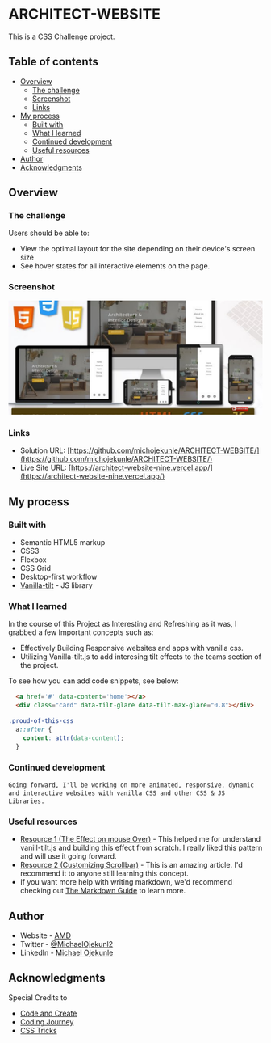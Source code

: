 # ARCHITECT-WEBSITE

This is a CSS Challenge project.

## Table of contents

- [Overview](#overview)
  - [The challenge](#the-challenge)
  - [Screenshot](#screenshot)
  - [Links](#links)
- [My process](#my-process)
  - [Built with](#built-with)
  - [What I learned](#what-i-learned)
  - [Continued development](#continued-development)
  - [Useful resources](#useful-resources)
- [Author](#author)
- [Acknowledgments](#acknowledgments)

## Overview

### The challenge

Users should be able to:

- View the optimal layout for the site depending on their device's screen size
- See hover states for all interactive elements on the page.

### Screenshot

![](./images/screenshot.png)

### Links

- Solution URL: [https://github.com/michojekunle/ARCHITECT-WEBSITE/](https://github.com/michojekunle/ARCHITECT-WEBSITE/)
- Live Site URL: [https://architect-website-nine.vercel.app/](https://architect-website-nine.vercel.app/)

## My process

### Built with

- Semantic HTML5 markup
- CSS3 
- Flexbox
- CSS Grid
- Desktop-first workflow
- [Vanilla-tilt](https://micku7zu.github.io/vanilla-tilt.js/) - JS library

### What I learned

In the course of this Project as Interesting and Refreshing as it was, I grabbed a few Important concepts such as:
- Effectively Building Responsive websites and apps with vanilla css.
- Utilizing Vanilla-tilt.js to add interesing tilt effects to the teams section of the project. 

To see how you can add code snippets, see below:

```html
  <a href='#' data-content='home'></a>
  <div class="card" data-tilt-glare data-tilt-max-glare="0.8"></div>
```
```css
.proud-of-this-css 
  a::after {
    content: attr(data-content);
  }

```
<!-- ```js
const proudOfThisFunc = () => {
  console.log('🎉')
} -->

### Continued development
```
Going forward, I'll be working on more animated, responsive, dynamic and interactive websites with vanilla CSS and other CSS & JS Libraries.
```


### Useful resources

- [Resource 1 (The Effect on mouse Over)](https://www.youtube.com/watch?v=UqEmFSlx4ps) - This helped me for understand vanill-tilt.js and building this effect from scratch. I really liked this pattern and will use it going forward.
- [Resource 2 (Customizing Scrollbar)](https://css-tricks.com/almanac/properties/s/scrollbar/) - This is an amazing article. I'd recommend it to anyone still learning this concept.
- If you want more help with writing markdown, we'd recommend checking out [The Markdown Guide](https://www.markdownguide.org/) to learn more.


## Author

- Website - [AMD](https://github.com/michojekunle)
- Twitter - [@MichaelOjekunl2](https://www.twitter.com/MichaelOjekunl2)
- LinkedIn - [Michael Ojekunle](https://www.linkedin.com/in/michael-ojekunle-651a8a232/)


## Acknowledgments

Special Credits to 
- [Code and Create](https://youtube.com/@codeandcreate)
- [Coding Journey](https://youtube.com/@CodingJourney)
- [CSS Tricks](https://css-tricks.com/)